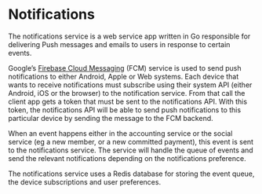 # Notifications

The notifications service is a web service app written in Go responsible for delivering Push messages and emails to users in response to certain events.&#x20;

Google’s [Firebase Cloud Messaging](https://firebase.google.com/docs/cloud-messaging) (FCM) service is used to send push notifications to either Android, Apple or Web systems. Each device that wants to receive notifications must subscribe using their system API (either Android, iOS or the browser) to the notification service. From that call the client app gets a token that must be sent to the notifications API. With this token, the notifications API will be able to send push notifications to this particular device by sending the message to the FCM backend.

When an event happens either in the accounting service or the social service (eg a new member, or a new committed payment), this event is sent to the notifications service. The service will handle the queue of events and send the relevant notifications depending on the notifications preference.

The notifications service uses a Redis database for storing the event queue, the device subscriptions and user preferences.
